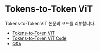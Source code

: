 # Tokens-to-Token ViT
Tokens-to-Token ViT 논문과 코드를 리뷰합니다.

- [Tokens-to-Token ViT](T2T-ViT.md)
- [Tokens-to-Token ViT Code](05_code.ipynb)
- [Q&A](05_qa.md)